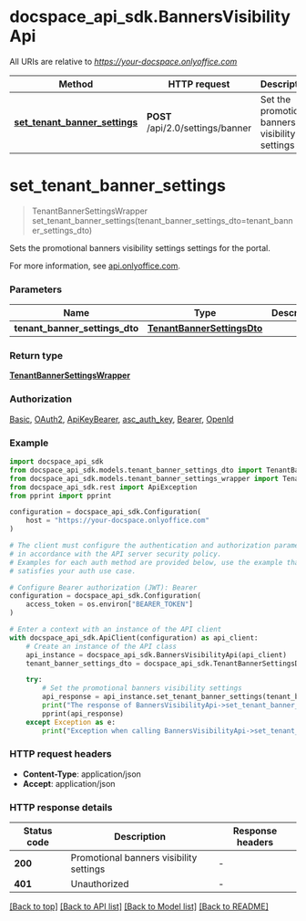 # docspace_api_sdk.BannersVisibilityApi

All URIs are relative to *https://your-docspace.onlyoffice.com*

Method | HTTP request | Description
------------- | ------------- | -------------
[**set_tenant_banner_settings**](#set_tenant_banner_settings) | **POST** /api/2.0/settings/banner | Set the promotional banners visibility settings


# **set_tenant_banner_settings**
> TenantBannerSettingsWrapper set_tenant_banner_settings(tenant_banner_settings_dto=tenant_banner_settings_dto)

Sets the promotional banners visibility settings settings for the portal.

For more information, see [api.onlyoffice.com]().

### Parameters


Name | Type | Description  | Notes
------------- | ------------- | ------------- | -------------
 **tenant_banner_settings_dto** | [**TenantBannerSettingsDto**](TenantBannerSettingsDto.md)|  | [optional] 

### Return type

[**TenantBannerSettingsWrapper**](TenantBannerSettingsWrapper.md)

### Authorization

[Basic](../README.md#Basic), [OAuth2](../README.md#OAuth2), [ApiKeyBearer](../README.md#ApiKeyBearer), [asc_auth_key](../README.md#asc_auth_key), [Bearer](../README.md#Bearer), [OpenId](../README.md#OpenId)

### Example


```python
import docspace_api_sdk
from docspace_api_sdk.models.tenant_banner_settings_dto import TenantBannerSettingsDto
from docspace_api_sdk.models.tenant_banner_settings_wrapper import TenantBannerSettingsWrapper
from docspace_api_sdk.rest import ApiException
from pprint import pprint

configuration = docspace_api_sdk.Configuration(
    host = "https://your-docspace.onlyoffice.com"
)

# The client must configure the authentication and authorization parameters
# in accordance with the API server security policy.
# Examples for each auth method are provided below, use the example that
# satisfies your auth use case.

# Configure Bearer authorization (JWT): Bearer
configuration = docspace_api_sdk.Configuration(
    access_token = os.environ["BEARER_TOKEN"]
)

# Enter a context with an instance of the API client
with docspace_api_sdk.ApiClient(configuration) as api_client:
    # Create an instance of the API class
    api_instance = docspace_api_sdk.BannersVisibilityApi(api_client)
    tenant_banner_settings_dto = docspace_api_sdk.TenantBannerSettingsDto() # TenantBannerSettingsDto |  (optional)

    try:
        # Set the promotional banners visibility settings
        api_response = api_instance.set_tenant_banner_settings(tenant_banner_settings_dto=tenant_banner_settings_dto)
        print("The response of BannersVisibilityApi->set_tenant_banner_settings:\n")
        pprint(api_response)
    except Exception as e:
        print("Exception when calling BannersVisibilityApi->set_tenant_banner_settings: %s\n" % e)
```



### HTTP request headers

 - **Content-Type**: application/json
 - **Accept**: application/json


### HTTP response details

| Status code | Description | Response headers |
|-------------|-------------|------------------|
**200** | Promotional banners visibility settings |  -  |
**401** | Unauthorized |  -  |

[[Back to top]](#) [[Back to API list]](../README.md#documentation-for-api-endpoints) [[Back to Model list]](../README.md#documentation-for-models) [[Back to README]](../README.md)

